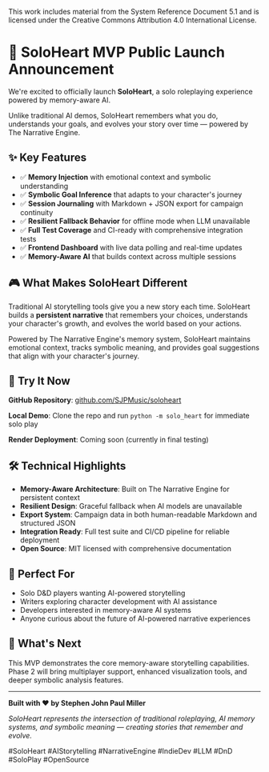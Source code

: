 This work includes material from the System Reference Document 5.1 and is licensed under the Creative Commons Attribution 4.0 International License.

# 📢 SoloHeart MVP Public Launch Announcement

We're excited to officially launch **SoloHeart**, a solo roleplaying experience powered by memory-aware AI.

Unlike traditional AI demos, SoloHeart remembers what you do, understands your goals, and evolves your story over time — powered by The Narrative Engine.

## ✨ Key Features

- ✅ **Memory Injection** with emotional context and symbolic understanding
- ✅ **Symbolic Goal Inference** that adapts to your character's journey
- ✅ **Session Journaling** with Markdown + JSON export for campaign continuity
- ✅ **Resilient Fallback Behavior** for offline mode when LLM unavailable
- ✅ **Full Test Coverage** and CI-ready with comprehensive integration tests
- ✅ **Frontend Dashboard** with live data polling and real-time updates
- ✅ **Memory-Aware AI** that builds context across multiple sessions

## 🎮 What Makes SoloHeart Different

Traditional AI storytelling tools give you a new story each time. SoloHeart builds a **persistent narrative** that remembers your choices, understands your character's growth, and evolves the world based on your actions.

Powered by The Narrative Engine's memory system, SoloHeart maintains emotional context, tracks symbolic meaning, and provides goal suggestions that align with your character's journey.

## 🚀 Try It Now

**GitHub Repository**: [github.com/SJPMusic/soloheart](https://github.com/SJPMusic/soloheart)

**Local Demo**: Clone the repo and run `python -m solo_heart` for immediate solo play

**Render Deployment**: Coming soon (currently in final testing)

## 🛠️ Technical Highlights

- **Memory-Aware Architecture**: Built on The Narrative Engine for persistent context
- **Resilient Design**: Graceful fallback when AI models are unavailable
- **Export System**: Campaign data in both human-readable Markdown and structured JSON
- **Integration Ready**: Full test suite and CI/CD pipeline for reliable deployment
- **Open Source**: MIT licensed with comprehensive documentation

## 🎯 Perfect For

- Solo D&D players wanting AI-powered storytelling
- Writers exploring character development with AI assistance
- Developers interested in memory-aware AI systems
- Anyone curious about the future of AI-powered narrative experiences

## 🔮 What's Next

This MVP demonstrates the core memory-aware storytelling capabilities. Phase 2 will bring multiplayer support, enhanced visualization tools, and deeper symbolic analysis features.

---

**Built with ❤️ by Stephen John Paul Miller**

*SoloHeart represents the intersection of traditional roleplaying, AI memory systems, and symbolic meaning — creating stories that remember and evolve.*

#SoloHeart #AIStorytelling #NarrativeEngine #IndieDev #LLM #DnD #SoloPlay #OpenSource
